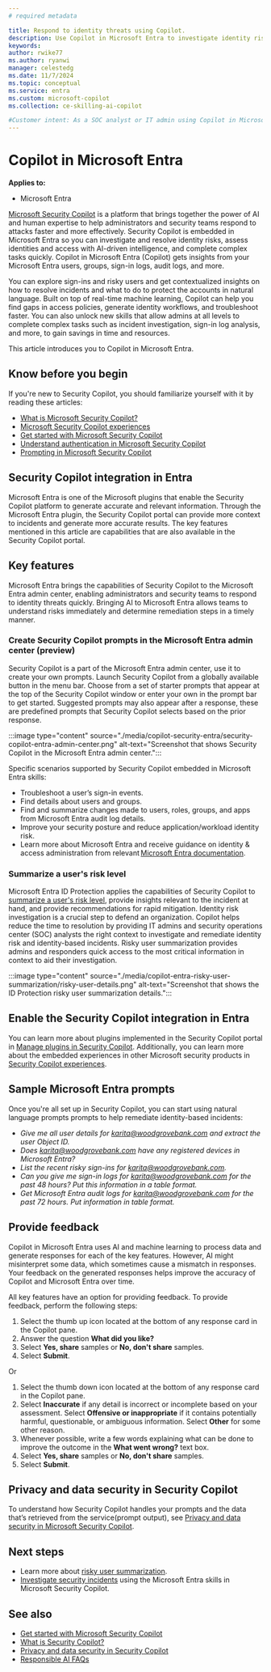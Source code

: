 ```yaml
---
# required metadata

title: Respond to identity threats using Copilot.
description: Use Copilot in Microsoft Entra to investigate identity risks and troubleshoot identity tasks quickly.
keywords:
author: rwike77
ms.author: ryanwi
manager: celestedg
ms.date: 11/7/2024
ms.topic: conceptual
ms.service: entra
ms.custom: microsoft-copilot
ms.collection: ce-skilling-ai-copilot

#Customer intent: As a SOC analyst or IT admin using Copilot in Microsoft Entra, I want to get an understanding of the Microsoft Entra integration, so that I can use it to respond to and remediate identity risks.
---
```


# Copilot in Microsoft Entra

**Applies to:**

- Microsoft Entra

[Microsoft Security Copilot](/security-copilot/microsoft-security-copilot) is a platform that brings together the power of AI and human expertise to help administrators and security teams respond to attacks faster and more effectively. Security Copilot is embedded in Microsoft Entra so you can investigate and resolve identity risks, assess identities and access with AI-driven intelligence, and complete complex tasks quickly.  Copilot in Microsoft Entra (Copilot) gets insights from your Microsoft Entra users, groups, sign-in logs, audit logs, and more. 

You can explore sign-ins and risky users and get contextualized insights on how to resolve incidents and what to do to protect the accounts in natural language.  Built on top of real-time machine learning, Copilot can help you find gaps in access policies, generate identity workflows, and troubleshoot faster. You can also unlock new skills that allow admins at all levels to complete complex tasks such as incident investigation, sign-in log analysis, and more, to gain savings in time and resources.

This article introduces you to Copilot in Microsoft Entra.

## Know before you begin

If you're new to Security Copilot, you should familiarize yourself with it by reading these articles:
- [What is Microsoft Security Copilot?](/security-copilot/microsoft-security-copilot)
- [Microsoft Security Copilot experiences](/security-copilot/experiences-security-copilot)
- [Get started with Microsoft Security Copilot](/security-copilot/get-started-security-copilot)
- [Understand authentication in Microsoft Security Copilot](/security-copilot/authentication)
- [Prompting in Microsoft Security Copilot](/security-copilot/prompting-security-copilot)

## Security Copilot integration in Entra

Microsoft Entra is one of the Microsoft plugins that enable the Security Copilot platform to generate accurate and relevant information. Through the Microsoft Entra plugin, the Security Copilot portal can provide more context to incidents and generate more accurate results. The key features mentioned in this article are capabilities that are also available in the Security Copilot portal.

## Key features

Microsoft Entra brings the capabilities of Security Copilot to the Microsoft Entra admin center, enabling administrators and security teams to respond to identity threats quickly. Bringing AI to Microsoft Entra allows teams to understand risks immediately and determine remediation steps in a timely manner.

### Create Security Copilot prompts in the Microsoft Entra admin center (preview)

Security Copilot is a part of the Microsoft Entra admin center, use it to create your own prompts.  Launch Security Copilot from a globally available button in the menu bar. Choose from a set of starter prompts that appear at the top of the Security Copilot window or enter your own in the prompt bar to get started. Suggested prompts may also appear after a response, these are predefined prompts that Security Copilot selects based on the prior response. 

:::image type="content" source="./media/copilot-security-entra/security-copilot-entra-admin-center.png" alt-text="Screenshot that shows Security Copilot in the Microsoft Entra admin center.":::

Specific scenarios supported by Security Copilot embedded in Microsoft Entra skills: 

- Troubleshoot a user’s sign-in events.
- Find details about users and groups.
- Find and summarize changes made to users, roles, groups, and apps from Microsoft Entra audit log details.
- Improve your security posture and reduce application/workload identity risk.
- Learn more about Microsoft Entra and receive guidance on identity & access administration from relevant [Microsoft Entra documentation](/entra/). 

### Summarize a user's risk level

Microsoft Entra ID Protection applies the capabilities of Security Copilot to [summarize a user's risk level](copilot-entra-risky-user-summarization.md), provide insights relevant to the incident at hand, and provide recommendations for rapid mitigation. Identity risk investigation is a crucial step to defend an organization. Copilot helps reduce the time to resolution by providing IT admins and security operations center (SOC) analysts the right context to investigate and remediate identity risk and identity-based incidents. Risky user summarization provides admins and responders quick access to the most critical information in context to aid their investigation.

:::image type="content" source="./media/copilot-entra-risky-user-summarization/risky-user-details.png" alt-text="Screenshot that shows the ID Protection risky user summarization details.":::

## Enable the Security Copilot integration in Entra

You can learn more about plugins implemented in the Security Copilot portal in [Manage plugins in Security Copilot](/security-copilot/manage-plugins). Additionally, you can learn more about the embedded experiences in other Microsoft security products in [Security Copilot experiences](/security-copilot/experiences-security-copilot).

## Sample Microsoft Entra prompts

Once you're all set up in Security Copilot, you can start using natural language prompts prompts to help remediate identity-based incidents:

- *Give me all user details for karita@woodgrovebank.com and extract the user Object ID.*
- *Does karita@woodgrovebank.com have any registered devices in Microsoft Entra?*
- *List the recent risky sign-ins for karita@woodgrovebank.com.*
- *Can you give me sign-in logs for karita@woodgrovebank.com for the past 48 hours? Put this information in a table format.*
- *Get Microsoft Entra audit logs for karita@woodgrovebank.com for the past 72 hours. Put information in table format.*

## Provide feedback

Copilot in Microsoft Entra uses AI and machine learning to process data and generate responses for each of the key features. However, AI might misinterpret some data, which sometimes cause a mismatch in responses. Your feedback on the generated responses helps improve the accuracy of Copilot and Microsoft Entra over time.

All key features have an option for providing feedback. To provide feedback, perform the following steps:

1. Select the thumb up icon located at the bottom of any response card in the Copilot pane.
1. Answer the question **What did you like?**
1. Select **Yes, share** samples or **No, don't share** samples.
1. Select **Submit**.

Or

1. Select the thumb down icon located at the bottom of any response card in the Copilot pane.
1. Select **Inaccurate** if any detail is incorrect or incomplete based on your assessment. Select **Offensive or inappropriate** if it contains potentially harmful, questionable, or ambiguous information.  Select **Other** for some other reason.
1. Whenever possible, write a few words explaining what can be done to improve the outcome in the **What went wrong?** text box.
1. Select **Yes, share** samples or **No, don't share** samples.
1. Select **Submit**.

## Privacy and data security in Security Copilot

To understand how Security Copilot handles your prompts and the data that’s retrieved from the service(prompt output), see [Privacy and data security in Microsoft Security Copilot](/security-copilot/privacy-data-security).

## Next steps

- Learn more about [risky user summarization](copilot-entra-risky-user-summarization.md).
- [Investigate security incidents](copilot-security-entra-investigate-incident.md) using the Microsoft Entra skills in Microsoft Security Copilot.

## See also

- [Get started with Microsoft Security Copilot](/security-copilot/get-started-security-copilot)
- [What is Security Copilot?](/security-copilot/microsoft-security-copilot)
- [Privacy and data security in Security Copilot](/security-copilot/privacy-data-security)
- [Responsible AI FAQs](/security-copilot/responsible-ai-overview-security-copilot)

